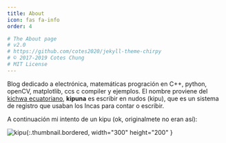```yaml
---
title: About
icon: fas fa-info
order: 4

# The About page
# v2.0
# https://github.com/cotes2020/jekyll-theme-chirpy
# © 2017-2019 Cotes Chung
# MIT License
---
```


Blog dedicado a electrónica, matemáticas progración en C++, python, openCV, matplotlib, ccs c compiler y ejemplos. El nombre proviene del [kichwa ecuatoriano](https://educacion.gob.ec/wp-content/uploads/downloads/2013/03/RK_diccionario_kichwa_castellano.pdf), **kipuna** es escribir en nudos (kipu), que es un sistema de registro que usaban los Incas para contar o escribir.

A continuación mi intento de un kipu (ok, originalmete no eran así):  
 
![kipu]( https://res.cloudinary.com/dxh1bpaim/image/upload/v1609968085/kipunaEC/frames-to-video/kipu_doxn5l.jpg "kipu - Hola mundo"){:.thumbnail.bordered,  width="300" height="200" }

